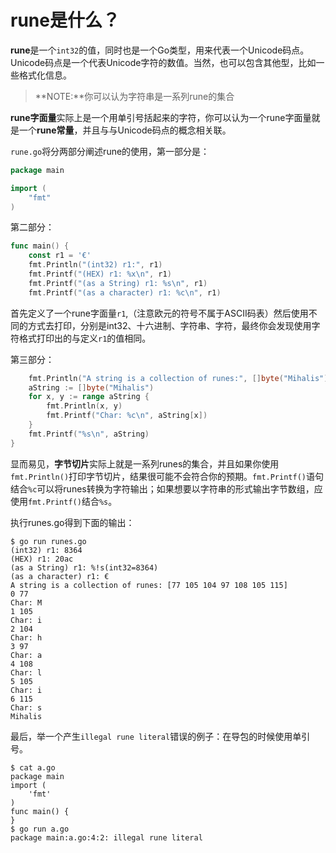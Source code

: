 # rune是什么？

**rune**是一个`int32`的值，同时也是一个Go类型，用来代表一个Unicode码点。Unicode码点是一个代表Unicode字符的数值。当然，也可以包含其他型，比如一些格式化信息。

> **NOTE:**你可以认为字符串是一系列rune的集合

**rune字面量**实际上是一个用单引号括起来的字符，你可以认为一个rune字面量就是一个**rune常量**，并且与与Unicode码点的概念相关联。

`rune.go`将分两部分阐述rune的使用，第一部分是：

```go
package main

import (
	"fmt"
)
```
第二部分：
```go
func main() {
	const r1 = '€'
	fmt.Println("(int32) r1:", r1)
	fmt.Printf("(HEX) r1: %x\n", r1)
	fmt.Printf("(as a String) r1: %s\n", r1)
	fmt.Printf("(as a character) r1: %c\n", r1)
```

首先定义了一个rune字面量`r1`,（注意欧元的符号不属于ASCII码表）然后使用不同的方式去打印，分别是int32、十六进制、字符串、字符，最终你会发现使用字符格式打印出的与定义`r1`的值相同。

第三部分：

```go
	fmt.Println("A string is a collection of runes:", []byte("Mihalis"))
	aString := []byte("Mihalis")
	for x, y := range aString {
		fmt.Println(x, y)
		fmt.Printf("Char: %c\n", aString[x])
    }
	fmt.Printf("%s\n", aString)
}
```

显而易见，**字节切片**实际上就是一系列runes的集合，并且如果你使用`fmt.Println()`打印字节切片，结果很可能不会符合你的预期。`fmt.Printf()`语句结合`%c`可以将runes转换为字符输出；如果想要以字符串的形式输出字节数组，应使用`fmt.Printf()`结合`%s`。

执行runes.go得到下面的输出：


```shell
$ go run runes.go
(int32) r1: 8364
(HEX) r1: 20ac
(as a String) r1: %!s(int32=8364)
(as a character) r1: €
A string is a collection of runes: [77 105 104 97 108 105 115]
0 77
Char: M
1 105
Char: i
2 104
Char: h
3 97
Char: a
4 108
Char: l
5 105
Char: i
6 115
Char: s
Mihalis

```

最后，举一个产生`illegal rune literal`错误的例子：在导包的时候使用单引号。

```shell
$ cat a.go
package main
import (
	'fmt'
)
func main() {
}
$ go run a.go
package main:a.go:4:2: illegal rune literal
```






